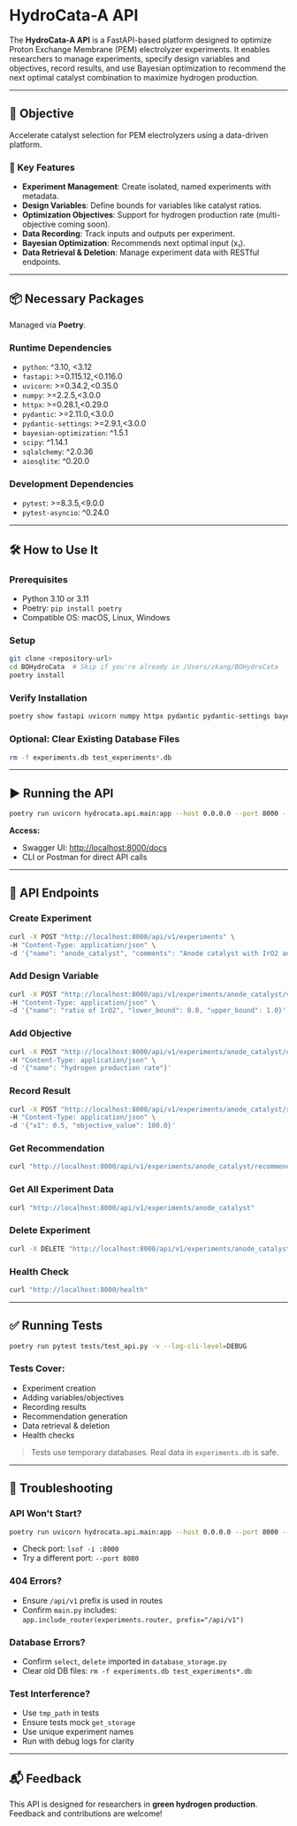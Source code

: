 
# HydroCata-A API

The **HydroCata-A API** is a FastAPI-based platform designed to optimize Proton Exchange Membrane (PEM) electrolyzer experiments. It enables researchers to manage experiments, specify design variables and objectives, record results, and use Bayesian optimization to recommend the next optimal catalyst combination to maximize hydrogen production.

---

## 🚀 Objective

Accelerate catalyst selection for PEM electrolyzers using a data-driven platform.

### 🔑 Key Features

- **Experiment Management**: Create isolated, named experiments with metadata.
- **Design Variables**: Define bounds for variables like catalyst ratios.
- **Optimization Objectives**: Support for hydrogen production rate (multi-objective coming soon).
- **Data Recording**: Track inputs and outputs per experiment.
- **Bayesian Optimization**: Recommends next optimal input (x₁).
- **Data Retrieval & Deletion**: Manage experiment data with RESTful endpoints.

---

## 📦 Necessary Packages

Managed via **Poetry**.

### Runtime Dependencies

- `python`: ^3.10, <3.12
- `fastapi`: >=0.115.12,<0.116.0
- `uvicorn`: >=0.34.2,<0.35.0
- `numpy`: >=2.2.5,<3.0.0
- `httpx`: >=0.28.1,<0.29.0
- `pydantic`: >=2.11.0,<3.0.0
- `pydantic-settings`: >=2.9.1,<3.0.0
- `bayesian-optimization`: ^1.5.1
- `scipy`: ^1.14.1
- `sqlalchemy`: ^2.0.36
- `aiosqlite`: ^0.20.0

### Development Dependencies

- `pytest`: >=8.3.5,<9.0.0
- `pytest-asyncio`: ^0.24.0

---

## 🛠️ How to Use It

### Prerequisites

- Python 3.10 or 3.11
- Poetry: `pip install poetry`
- Compatible OS: macOS, Linux, Windows

### Setup

```bash
git clone <repository-url>
cd BOHydroCata  # Skip if you're already in /Users/zkang/BOHydroCata
poetry install
```

### Verify Installation

```bash
poetry show fastapi uvicorn numpy httpx pydantic pydantic-settings bayesian-optimization scipy sqlalchemy aiosqlite pytest pytest-asyncio
```

### Optional: Clear Existing Database Files

```bash
rm -f experiments.db test_experiments*.db
```

---

## ▶️ Running the API

```bash
poetry run uvicorn hydrocata.api.main:app --host 0.0.0.0 --port 8000 --reload --log-level debug
```

**Access:**

- Swagger UI: [http://localhost:8000/docs](http://localhost:8000/docs)
- CLI or Postman for direct API calls

---

## 📡 API Endpoints

### Create Experiment

```bash
curl -X POST "http://localhost:8000/api/v1/experiments" \
-H "Content-Type: application/json" \
-d '{"name": "anode_catalyst", "comments": "Anode catalyst with IrO2 and RuO2, T=25C, P=1atm"}'
```

### Add Design Variable

```bash
curl -X POST "http://localhost:8000/api/v1/experiments/anode_catalyst/variables" \
-H "Content-Type: application/json" \
-d '{"name": "ratio of IrO2", "lower_bound": 0.0, "upper_bound": 1.0}'
```

### Add Objective

```bash
curl -X POST "http://localhost:8000/api/v1/experiments/anode_catalyst/objectives" \
-H "Content-Type: application/json" \
-d '{"name": "hydrogen production rate"}'
```

### Record Result

```bash
curl -X POST "http://localhost:8000/api/v1/experiments/anode_catalyst/results" \
-H "Content-Type: application/json" \
-d '{"x1": 0.5, "objective_value": 100.0}'
```

### Get Recommendation

```bash
curl "http://localhost:8000/api/v1/experiments/anode_catalyst/recommend"
```

### Get All Experiment Data

```bash
curl "http://localhost:8000/api/v1/experiments/anode_catalyst"
```

### Delete Experiment

```bash
curl -X DELETE "http://localhost:8000/api/v1/experiments/anode_catalyst"
```

### Health Check

```bash
curl "http://localhost:8000/health"
```

---

## ✅ Running Tests

```bash
poetry run pytest tests/test_api.py -v --log-cli-level=DEBUG
```

### Tests Cover:

- Experiment creation
- Adding variables/objectives
- Recording results
- Recommendation generation
- Data retrieval & deletion
- Health checks

> Tests use temporary databases. Real data in `experiments.db` is safe.

---

## 🧩 Troubleshooting

### API Won't Start?

```bash
poetry run uvicorn hydrocata.api.main:app --host 0.0.0.0 --port 8000 --reload --log-level debug
```

- Check port: `lsof -i :8000`
- Try a different port: `--port 8080`

### 404 Errors?

- Ensure `/api/v1` prefix is used in routes
- Confirm `main.py` includes:  
  `app.include_router(experiments.router, prefix="/api/v1")`

### Database Errors?

- Confirm `select`, `delete` imported in `database_storage.py`
- Clear old DB files: `rm -f experiments.db test_experiments*.db`

### Test Interference?

- Use `tmp_path` in tests
- Ensure tests mock `get_storage`
- Use unique experiment names
- Run with debug logs for clarity

---

## 📬 Feedback

This API is designed for researchers in **green hydrogen production**. Feedback and contributions are welcome!
